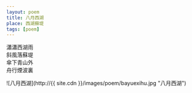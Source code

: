 ```yaml
---
layout: poem
title: 八月西湖
place: 西湖蘇堤
tags: [poem]
---
```


瀟瀟西湖雨     
斜風落蘇堤     
傘下青山外     
舟行煙波裏     

![八月西湖](http://{{ site.cdn }}/images/poem/bayuexihu.jpg "八月西湖")

